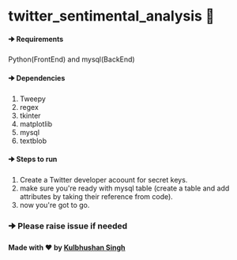 # twitter_sentimental_analysis 👋

#### 🠊 Requirements
Python(FrontEnd) and mysql(BackEnd)

#### 🠊 Dependencies
1. Tweepy
2. regex
3. tkinter
4. matplotlib
5. mysql
6. textblob

#### 🠊 Steps to run
1.  Create a Twitter developer acoount for secret keys.
2.  make sure you're ready with mysql table (create a table and add attributes by taking their reference from code).
3.  now you're got to go.

### 🠊 Please raise issue if needed

#### Made with ❤️ by [Kulbhushan Singh](https://github.com/iamkulbhushansingh)

